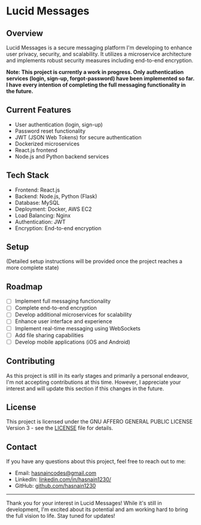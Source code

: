 # Lucid Messages

## Overview

Lucid Messages is a secure messaging platform I'm developing to enhance user privacy, security, and scalability. It utilizes a microservice architecture and implements robust security measures including end-to-end encryption.

**Note: This project is currently a work in progress. Only authentication services (login, sign-up, forgot-password) have been implemented so far. I have every intention of completing the full messaging functionality in the future.**

## Current Features

- User authentication (login, sign-up)
- Password reset functionality
- JWT (JSON Web Tokens) for secure authentication
- Dockerized microservices
- React.js frontend
- Node.js and Python backend services

## Tech Stack

- Frontend: React.js
- Backend: Node.js, Python (Flask)
- Database: MySQL
- Deployment: Docker, AWS EC2
- Load Balancing: Nginx
- Authentication: JWT
- Encryption: End-to-end encryption

## Setup

(Detailed setup instructions will be provided once the project reaches a more complete state)

## Roadmap

- [ ] Implement full messaging functionality
- [ ] Complete end-to-end encryption
- [ ] Develop additional microservices for scalability
- [ ] Enhance user interface and experience
- [ ] Implement real-time messaging using WebSockets
- [ ] Add file sharing capabilities
- [ ] Develop mobile applications (iOS and Android)

## Contributing

As this project is still in its early stages and primarily a personal endeavor, I'm not accepting contributions at this time. However, I appreciate your interest and will update this section if this changes in the future.

## License

This project is licensed under the GNU AFFERO GENERAL PUBLIC LICENSE Version 3 - see the [LICENSE](LICENSE) file for details.

## Contact

If you have any questions about this project, feel free to reach out to me:

- Email: hasnaincodes@gmail.com
- LinkedIn: [linkedin.com/in/hasnain1230/](https://linkedin.com/in/hasnain1230/)
- GitHub: [github.com/hasnain1230](https://github.com/hasnain1230)

---

Thank you for your interest in Lucid Messages! While it's still in development, I'm excited about its potential and am working hard to bring the full vision to life. Stay tuned for updates!
